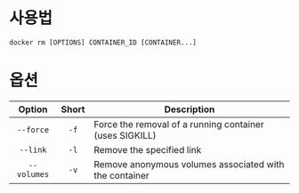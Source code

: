 # 사용법

```
docker rm [OPTIONS] CONTAINER_ID [CONTAINER...]
```

# 옵션

|   Option    | Short | Description                                             |
|:-----------:|:-----:| ------------------------------------------------------- |
|  `--force`  | `-f`  | Force the removal of a running container (uses SIGKILL) |
|  `--link`   | `-l`  | Remove the specified link                               |
| `--volumes` | `-v`  | Remove anonymous volumes associated with the container  |

